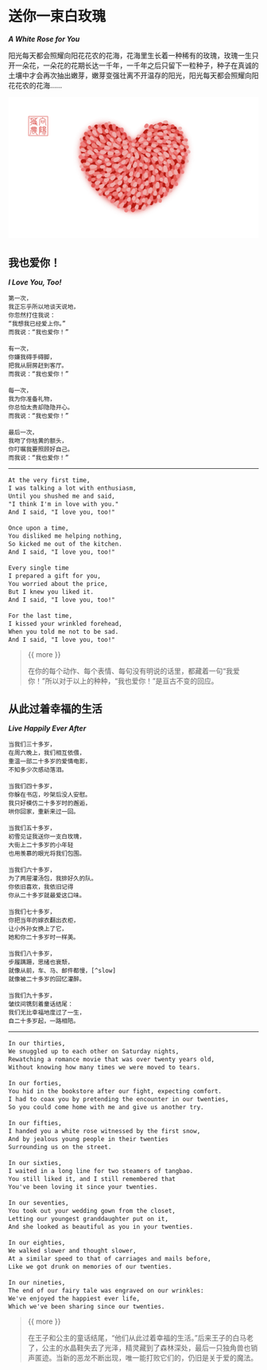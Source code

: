 <!-- Created by 向阳花花农 (The Sunflorist) on 2024-11-22. -->
<!-- The Sunflorist's Shangri-La © 2024 by The Sunflorist is licensed under CC BY-NC-SA 4.0, all rights reserved. -->

# 送你一束白玫瑰

***A White Rose for You***

阳光每天都会照耀向阳花花农的花海，花海里生长着一种稀有的玫瑰，玫瑰一生只开一朵花，一朵花的花期长达一千年，一千年之后只留下一粒种子，种子在真诚的土壤中才会再次抽出嫩芽，嫩芽变强壮离不开温存的阳光，阳光每天都会照耀向阳花花农的花海……

![Heart](../_images/heart.png)

## 我也爱你！

***I Love You, Too!***

<!-- 广州 2024-10-23 -->

```{line-block}
第一次，
我正忘乎所以地谈天说地，
你忽然打住我说：
“我想我已经爱上你。”
而我说：“我也爱你！”

有一次，
你嫌我碍手碍脚，
把我从厨房赶到客厅。
而我说：“我也爱你！”

每一次，
我为你准备礼物，
你总怕太贵却隐隐开心。
而我说：“我也爱你！”

最后一次，
我吻了你枯黄的额头，
你叮嘱我要照顾好自己。
而我说：“我也爱你！”
```

---

```{line-block}
At the very first time,
I was talking a lot with enthusiasm,
Until you shushed me and said,
"I think I'm in love with you."
And I said, "I love you, too!"

Once upon a time,
You disliked me helping nothing,
So kicked me out of the kitchen.
And I said, "I love you, too!"

Every single time
I prepared a gift for you,
You worried about the price,
But I knew you liked it.
And I said, "I love you, too!"

For the last time,
I kissed your wrinkled forehead,
When you told me not to be sad.
And I said, "I love you, too!"
```

> {{ more }}
>
> 在你的每个动作、每个表情、每句没有明说的话里，都藏着一句“我爱你！”所以对于以上的种种，“我也爱你！”是亘古不变的回应。

## 从此过着幸福的生活

***Live Happily Ever After***

<!-- 广州 2024-10-25 -->

```{line-block}
当我们三十多岁，
在周六晚上，我们相互依偎，
重温一部二十多岁的爱情电影，
不知多少次感动落泪。

当我们四十多岁，
你躲在书店，吵架后没人安慰。
我只好模仿二十多岁时的邂逅，
哄你回家，重新来过一回。

当我们五十多岁，
初雪见证我送你一支白玫瑰，
大街上二十多岁的小年轻
也用羡慕的眼光将我们包围。

当我们六十多岁，
为了两屉灌汤包，我排好久的队。
你依旧喜欢，我依旧记得
你从二十多岁就最爱这口味。

当我们七十多岁，
你把当年的嫁衣翻出衣柜，
让小外孙女换上了它，
她和你二十多岁时一样美。

当我们八十多岁，
步履蹒跚，思绪也衰颓，
就像从前，车、马、邮件都慢，[^slow]
就像被二十多岁的回忆灌醉。

当我们九十多岁，
皱纹间镌刻着童话结尾：
我们无比幸福地度过了一生，
自二十多岁起，一路相陪。
```

[^slow]: “就像从前，车、马、邮件都慢”出自木心的诗歌《[从前慢](https://baike.baidu.com/item/从前慢/17158480)》第三小节。

---

```{line-block}
In our thirties,
We snuggled up to each other on Saturday nights,
Rewatching a romance movie that was over twenty years old,
Without knowing how many times we were moved to tears.

In our forties,
You hid in the bookstore after our fight, expecting comfort.
I had to coax you by pretending the encounter in our twenties,
So you could come home with me and give us another try.

In our fifties,
I handed you a white rose witnessed by the first snow,
And by jealous young people in their twenties
Surrounding us on the street.

In our sixties,
I waited in a long line for two steamers of tangbao.
You still liked it, and I still remembered that
You've been loving it since your twenties.

In our seventies,
You took out your wedding gown from the closet,
Letting our youngest granddaughter put on it,
And she looked as beautiful as you in your twenties.

In our eighties,
We walked slower and thought slower,
At a similar speed to that of carriages and mails before,
Like we got drunk on memories of our twenties.

In our nineties,
The end of our fairy tale was engraved on our wrinkles:
We've enjoyed the happiest ever life,
Which we've been sharing since our twenties.
```

> {{ more }}
>
> 在王子和公主的童话结尾，“他们从此过着幸福的生活。”后来王子的白马老了，公主的水晶鞋失去了光泽，精灵藏到了森林深处，最后一只独角兽也销声匿迹。当新的恶龙不断出现，唯一能打败它们的，仍旧是关于爱的魔法。
